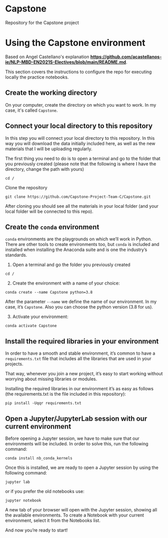 # Capstone
Repository for the Capstone project

# Using the Capstone environment

Based on Angel Castellano's explanation __https://github.com/acastellanos-ie/NLP-MBD-EN2021S-Electives/blob/main/README.md__.

This section covers the instructions to configure the repo for executing locally the practice notebooks.

## Create the working directory

On your computer, create the directory on which you want to work. In my case, it's called `Capstone`.

## Connect your local directory to this repository

In this step you will connect your local directory to this repository. In this way you will download the data initially included here, as well as the new materials that I will be uploading regularly.

The first thing you need to do is to open a terminal and go to the folder that you previously created (please note that the following is where I have the directory, change the path with yours)

```
cd /
```  
Clone the repository
```
git clone https://github.com/Capstone-Project-Team-C/Capstone.git
```

After cloning you should see all the materials in your local folder (and your local folder will be connected to this repo).

## Create the `conda` environment

`conda` environments are the playgrounds on which we’ll work in Python. There are other tools to create environments too, but `conda` is included and installed when installing the Anaconda suite and is one the industry’s standards.

1. Open a terminal and go the folder you previously created

  ```
  cd /
  ```
  
2. Create the environment with a name of your choice:

  ```
  conda create --name Capstone python=3.8
  ```
  
After the parameter `--name` we define the name of our environment. In my case, it’s `Capstone`. Also you can choose the python version (3.8 for us).

3. Activate your environment:

  ```
  conda activate Capstone
  ```
  
## Install the required libraries in your environment

In order to have a smooth and stable environment, it’s common to have a `requirements.txt` file that includes all the libraries that are used in your projects. 

That way, whenever you join a new project, it’s easy to start working without worrying about missing libraries or modules.

Installing the required libraries in our environment it’s as easy as follows (the requirements.txt is the file included in this repository):

```
pip install -Uqqr requirements.txt
```

## Open a Jupyter/JupyterLab session with our current environment

Before opening a Jupyter session, we have to make sure that our environments will be included. In order to solve this, run the following command:

```
conda install nb_conda_kernels
```

Once this is installed, we are ready to open a Jupyter session by using the following command:

```
jupyter lab
```

or if you prefer the old notebooks use:

```
jupyter notebook
```

A new tab of your browser will open with the Jupyter session, showing all the available environments. To create a Notebook with your current environment, select it from the
Notebooks list.

And now you’re ready to start!
